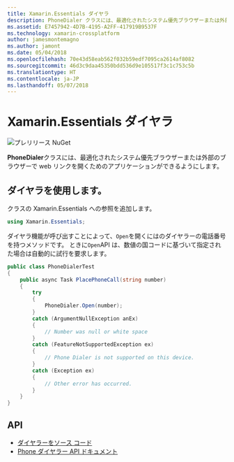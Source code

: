 ```yaml
---
title: Xamarin.Essentials ダイヤラ
description: PhoneDialer クラスには、最適化されたシステム優先ブラウザーまたは外部のブラウザーで web リンクを開くためのアプリケーションができるようにします。
ms.assetid: E7457942-4D7B-4195-A2FF-417919B9537F
ms.technology: xamarin-crossplatform
author: jamesmontemagno
ms.author: jamont
ms.date: 05/04/2018
ms.openlocfilehash: 70e43d58eab562f032b59edf7095ca2614af8082
ms.sourcegitcommit: 46d3c9daa45350bdd536d9e105517f3c1c753c5b
ms.translationtype: HT
ms.contentlocale: ja-JP
ms.lasthandoff: 05/07/2018
---
```

# <a name="xamarinessentials-phone-dialer"></a>Xamarin.Essentials ダイヤラ

![プレリリース NuGet](~/media/shared/pre-release.png)

**PhoneDialer**クラスには、最適化されたシステム優先ブラウザーまたは外部のブラウザーで web リンクを開くためのアプリケーションができるようにします。

## <a name="using-phone-dialer"></a>ダイヤラを使用します。

クラスの Xamarin.Essentials への参照を追加します。

```csharp
using Xamarin.Essentials;
```

ダイヤラ機能が呼び出すことによって、`Open`を開くにはのダイヤラーの電話番号を持つメソッドです。 ときに`Open`API は、数値の国コードに基づいて指定された場合は自動的に試行を要求します。

```csharp
public class PhoneDialerTest
{
    public async Task PlacePhoneCall(string number)
    {
        try
        {
            PhoneDialer.Open(number);
        }
        catch (ArgumentNullException anEx)
        {
            // Number was null or white space
        }
        catch (FeatureNotSupportedException ex)
        {
            // Phone Dialer is not supported on this device.
        }
        catch (Exception ex)
        {
            // Other error has occurred.
        }
    }
}
```

## <a name="api"></a>API

- [ダイヤラーをソース コード](https://github.com/xamarin/Essentials/tree/master/Essentials/PhoneDialer)
- [Phone ダイヤラー API ドキュメント](xref:Xamarin.Essentials.PhoneDialer)
